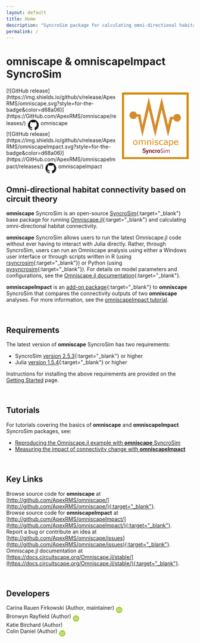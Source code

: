 ```yaml
---
layout: default
title: Home
description: "SyncroSim package for calculating omni-directional habitat connectivity"
permalink: /
---
```


# **omniscape** & **omniscapeImpact** SyncroSim
<img align="right" style="padding: 13px" width="180" src="assets/images/logo/omniscape-sticker.png">
[![GitHub release](https://img.shields.io/github/v/release/ApexRMS/omniscape.svg?style=for-the-badge&color=d68a06)](https://GitHub.com/ApexRMS/omniscape/releases/) <a href="https://github.com/ApexRMS/omniscape"><img align="middle" style="padding: 1px" width="30" src="assets/images/logo/github-trans2.png"></a> omniscape
<br>
[![GitHub release](https://img.shields.io/github/v/release/ApexRMS/omniscapeImpact.svg?style=for-the-badge&color=d68a06)](https://GitHub.com/ApexRMS/omniscapeImpact/releases/)
<a href="https://github.com/ApexRMS/omniscape"><img align="middle" style="padding: 1px" width="30" src="assets/images/logo/github-trans2.png"></a> omniscapeImpact
<br>

## Omni-directional habitat connectivity based on circuit theory

**omniscape** SyncroSim is an open-source [SyncroSim](https://syncrosim.com/){:target="_blank"} base package for running [Omniscape.jl](https://docs.circuitscape.org/Omniscape.jl/stable/){:target="_blank"} and calculating omni-directional habitat connectivity. 

**omniscape** SyncroSim allows users to run the latest Omniscape.jl code without ever having to interact with Julia directly. Rather, through SyncroSim, users can run an Omniscape analysis using either a Windows user interface or through scripts written in R (using [rsyncrosim](https://syncrosim.com/r-package/){:target="_blank"}) or Python (using [pysyncrosim](https://pysyncrosim.readthedocs.io/en/latest/){:target="_blank"}). For details on model parameters and configurations, see the [Omniscape.jl documentation](https://docs.circuitscape.org/Omniscape.jl/stable/usage/#Settings-and-Options){:target="_blank"}.

**omniscapeImpact** is an [add-on package](https://docs.syncrosim.com/how_to_guides/package_overview.html){:target="_blank"} to **omniscape** SyncroSim that compares the connectivity outputs of two **omniscape** analyses. For more information, see the [omniscapeImpact tutorial](https://apexrms.github.io/omniscape/tutorials/omniscapeImpact).

<br> 

## Requirements

The latest version of **omniscape** SyncroSim has two requirements:
* SyncroSim [version 2.5.3](https://syncrosim.com/download/){:target="_blank"} or higher
* Julia [version 1.5.4](https://julialang.org/downloads/){:target="_blank"} or higher

Instructions for installing the above requirements are provided on the [Getting Started](https://apexrms.github.io/omniscape/getting_started.html) page.

<br>

## Tutorials

For tutorials covering the basics of **omniscape** and **omniscapeImpact** SyncroSim packages, see:
* <a href="./tutorials/omniscape">Reproducing the Omniscape.jl example with **omniscape** SyncroSim</a>
* <a href="./tutorials/omniscapeImpact">Measuring the impact of connectivity change with <b>omniscapeImpact</b></a>

<br>

## Key Links

Browse source code for **omniscape** at
[http://github.com/ApexRMS/omniscape/](http://github.com/ApexRMS/omniscape/){:target="_blank"}. <br>
Browse source code for **omniscapeImpact** at
[http://github.com/ApexRMS/omniscapeImpact/](http://github.com/ApexRMS/omniscapeImpact/){:target="_blank"}. <br>
Report a bug or contribute an idea at
[http://github.com/ApexRMS/omniscape/issues](http://github.com/ApexRMS/omniscape/issues){:target="_blank"}. <br>
Omniscape.jl documentation at [https://docs.circuitscape.org/Omniscape.jl/stable/](https://docs.circuitscape.org/Omniscape.jl/stable/){:target="_blank"}. <br>

<br>

## Developers

Carina Rauen Firkowski (Author, maintainer) <a href="https://orcid.org/0000-0003-0540-9529"><img align="middle" style="padding: 0.5px" width="17" src="assets/images/ORCID.png"></a>
<br>
Bronwyn Rayfield (Author) <a href="https://orcid.org/0000-0003-1768-1300"><img align="middle" style="padding: 0.5px" width="17" src="assets/images/ORCID.png"></a>
<br>
Katie Birchard (Author)
<br>
Colin Daniel (Author) <a href="https://orcid.org/0000-0001-7367-2041"><img align="middle" style="padding: 0.5px" width="17" src="assets/images/ORCID.png"></a>
